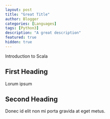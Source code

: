 ```yaml
---
layout: post
title: "Great Title"
author: Blogger
categories: [Languages]
tags: [Python3]
description: "A great description"
featured: true
hidden: true
---
```


Introduction to Scala

## First Heading

Lorum ipsum

## Second Heading

Donec id elit non mi porta gravida at eget metus.